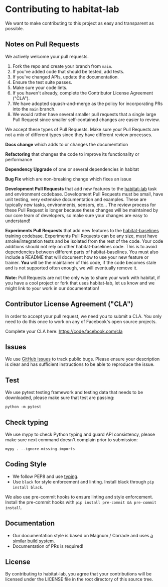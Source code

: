 # Contributing to habitat-lab
We want to make contributing to this project as easy and transparent as
possible.



## Notes on Pull Requests
We actively welcome your pull requests.

1. Fork the repo and create your branch from `main`.
2. If you've added code that should be tested, add tests.
3. If you've changed APIs, update the documentation.
4. Ensure the test suite passes.
5. Make sure your code lints.
6. If you haven't already, complete the Contributor License Agreement ("CLA").
7. We have adopted squash-and-merge as the policy for incorporating PRs into the `main` branch.
8. We would rather have several smaller pull requests that a single large Pull Request since smaller self-contained changes are easier to review.

We accept these types of Pull Requests. Make sure your Pull Requests are not a mix of different types since they have different review processes.

**Docs change** which adds to or changes the documentation

**Refactoring** that changes  the code to improve its functionality or performance

**Dependency Upgrade** of one or several dependencies in habitat

**Bug Fix** which are non-breaking change which fixes an issue

**Development Pull Requests** that add new features to the [habitat-lab](/habitat-lab) task and environment codebase. Development Pull Requests must be small, have unit testing, very extensive documentation and examples. These are typically new tasks, environments, sensors, etc... The review process for these Pull Request is longer because these changes will be maintained by our core team of developers, so make sure your changes are easy to understand!

**Experiments Pull Requests** that add new features to the [habitat-baselines](/habitat-baselines/) training codebase. Experiments Pull Requests can be any size, must have smoke/integration tests and be isolated from the rest of the code. Your code additions should not rely on other habitat-baselines code. This is to avoid dependencies between different parts of habitat-baselines. You must also include a README that will document how to use your new feature or trainer. **You** will be the maintainer of this code, if the code becomes stale and is not supported often enough, we will eventually remove it.

__Note:__ Pull Requests are not the only way to share your work with habitat,
if you have a cool project or fork that uses
habitat-lab, let us know and we might link to your work in our documentation!


## Contributor License Agreement ("CLA")
In order to accept your pull request, we need you to submit a CLA. You only need
to do this once to work on any of Facebook's open source projects.

Complete your CLA here: <https://code.facebook.com/cla>

## Issues
We use [GitHub issues](../../issues) to track public bugs. Please ensure your description is
clear and has sufficient instructions to be able to reproduce the issue.

## Test
We use pytest testing framework and testing data that needs to be downloaded, please make sure that test are passing:
```
python -m pytest
```

## Check typing
We use mypy to check Python typing and guard API consistency, please make sure next command doesn't complain prior to submission:
```
mypy . --ignore-missing-imports
```

## Coding Style
  - We follow PEP8 and use [typing](https://docs.python.org/3/library/typing.html).
  - Use `black` for style enforcement and linting. Install black through `pip install black`.

  We also use pre-commit hooks to ensure linting and style enforcement. Install the pre-commit hooks with `pip install pre-commit && pre-commit install`.

## Documentation
- Our documentation style is based on Magnum / Corrade and uses [a similar build system](https://mcss.mosra.cz/documentation/doxygen/).
- Documentation of PRs is required!

## License
By contributing to habitat-lab, you agree that your contributions will be licensed
under the LICENSE file in the root directory of this source tree.
